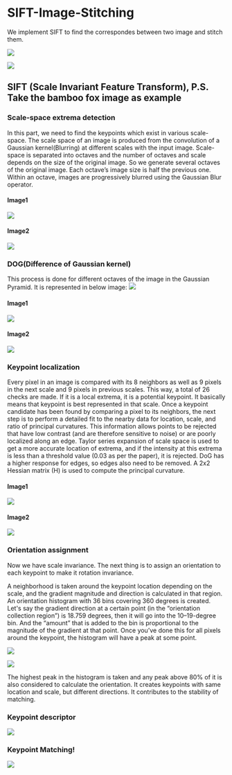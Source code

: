 # SIFT-Image-Stitching

<!-- ## Abstract  -->

We implement SIFT to find the correspondes between two image and stitch them. 
<!-- ![](https://i.imgur.com/t5GQzh6.jpg) -->
![](document/parrington.jpg)

![](document/lab.jpg)

## SIFT (Scale Invariant Feature Transform), P.S. Take the bamboo fox image as example
### Scale-space extrema detection
In this part, we need to find the keypoints which exist in various scale-space. The scale space of an image is produced from the convolution of a Gaussian kernel(Blurring) at different scales with the input image. Scale-space is separated into octaves and the number of octaves and scale depends on the size of the original image. So we generate several octaves of the original image. Each octave’s image size is half the previous one. Within an octave, images are progressively blurred using the Gaussian Blur operator.
#### Image1
![](document/Scale-space-1.jpg)
#### Image2
![](document/Scale-space-2.jpg)


<!-- <img style="float: right;" src="https://i.imgur.com/hsbePXY.jpg" width=50% height=50%> -->
<!-- ![](https://i.imgur.com/hsbePXY.jpg) -->
### DOG(Difference of Gaussian kernel)
This process is done for different octaves of the image in the Gaussian Pyramid. It is represented in below image:
![](document/dog-1.png)

#### Image1
![](document/dog-2.jpg)

#### Image2
![](document/dog-3.jpg)


### Keypoint localization
Every pixel in an image is compared with its 8 neighbors as well as 9 pixels in the next scale and 9 pixels in previous scales. This way, a total of 26 checks are made. If it is a local extrema, it is a potential keypoint. It basically means that keypoint is best represented in that scale. 
Once a keypoint candidate has been found by comparing a pixel to its neighbors, the next step is to perform a detailed fit to the nearby data for location, scale, and ratio of principal curvatures. This information allows points to be rejected that have low contrast (and are therefore sensitive to noise) or are poorly localized along an edge.
Taylor series expansion of scale space is used to get a more accurate location of extrema, and if the intensity at this extrema is less than a threshold value (0.03 as per the paper), it is rejected. DoG has a higher response for edges, so edges also need to be removed. A 2x2 Hessian matrix (H) is used to compute the principal curvature.
#### Image1
![](document/Keypoints-1.jpg)
#### Image2
![](document/Keypoints-2.jpg)

### Orientation assignment

Now we have scale invariance. The next thing is to assign an orientation to each keypoint to make it rotation invariance.

A neighborhood is taken around the keypoint location depending on the scale, and the gradient magnitude and direction is calculated in that region. An orientation histogram with 36 bins covering 360 degrees is created. Let's say the gradient direction at a certain point (in the “orientation collection region”) is 18.759 degrees, then it will go into the 10–19-degree bin. And the “amount” that is added to the bin is proportional to the magnitude of the gradient at that point. Once you’ve done this for all pixels around the keypoint, the histogram will have a peak at some point.

![](document/Orientation_function.PNG.PNG)

![](document/Keypoint_descriptor.png)

The highest peak in the histogram is taken and any peak above 80% of it is also considered to calculate the orientation. It creates keypoints with same location and scale, but different directions. It contributes to the stability of matching.

### Keypoint descriptor
![](document/Keypoint_descriptor.png)

### Keypoint Matching!
![](document/Keypoint_Matching.jpg)


